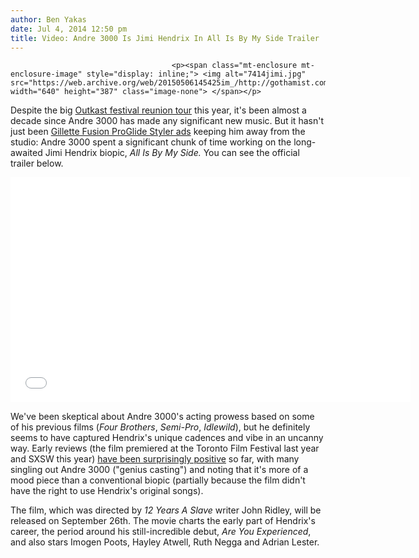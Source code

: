 ```yaml
---
author: Ben Yakas
date: Jul 4, 2014 12:50 pm
title: Video: Andre 3000 Is Jimi Hendrix In All Is By My Side Trailer
---
```


	
										<p><span class="mt-enclosure mt-enclosure-image" style="display: inline;"> <img alt="7414jimi.jpg" src="https://web.archive.org/web/20150506145425im_/http://gothamist.com/attachments/byakas/7414jimi.jpg" width="640" height="387" class="image-none"> </span></p>

<p>Despite the big <a href="https://web.archive.org/web/20150506145425/http://gothamist.com/tags/outkast">Outkast festival reunion tour</a> this year, it&apos;s been almost a decade since Andre 3000 has made any significant new music. But it hasn&apos;t just been <a href="https://web.archive.org/web/20150506145425/https://www.youtube.com/watch?v=H7hxkAClnF4">Gillette Fusion ProGlide Styler ads</a> keeping him away from the studio: Andre 3000 spent a significant chunk of time working on the long-awaited Jimi Hendrix biopic, <em>All Is By My Side.</em> You can see the official trailer below.</p>

<p><iframe width="640" height="360" src="//web.archive.org/web/20150506145425if_/http://www.youtube.com/embed/S-KPOxqMazI" frameborder="0" allowfullscreen></iframe></p>

<p>We&apos;ve been skeptical about Andre 3000&apos;s acting prowess based on some of his previous films (<em>Four Brothers</em>, <em>Semi-Pro</em>, <em>Idlewild</em>), but he definitely seems to have captured Hendrix&apos;s unique cadences and vibe in an uncanny way. Early reviews (the film premiered at the Toronto Film Festival last year and SXSW this year) <a href="https://web.archive.org/web/20150506145425/http://www.rottentomatoes.com/m/jimi_all_is_by_my_side/">have been surprisingly positive</a> so far, with many singling out Andre 3000 (&quot;genius casting&quot;) and noting that it&apos;s more of a mood piece than a conventional biopic (partially because the film didn&apos;t have the right to use Hendrix&apos;s original songs).</p>

<p>The film, which was directed by <em>12 Years A Slave</em> writer John Ridley, will be released on September 26th. The movie charts the early part of Hendrix&apos;s career, the period around his still-incredible debut, <em>Are You Experienced</em>, and also stars Imogen Poots, Hayley Atwell, Ruth Negga and Adrian Lester. </p>					
										
									
				
